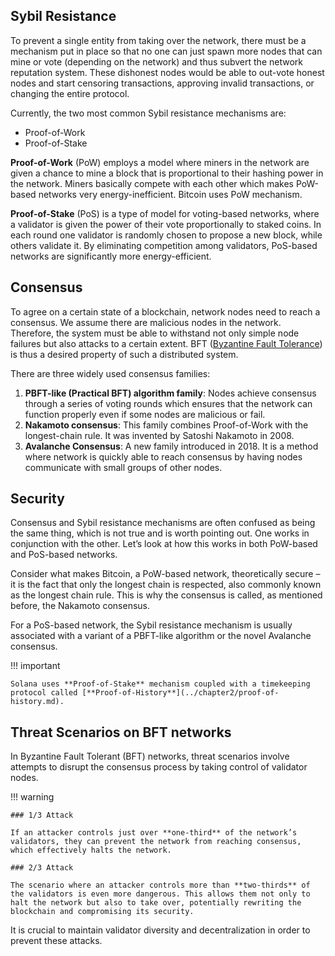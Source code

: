 ## Sybil Resistance

To prevent a single entity from taking over the network, there must be a mechanism put in place so that no one can just spawn more nodes that can mine or vote (depending on the network) and thus subvert the network reputation system. These dishonest nodes would be able to out-vote honest nodes and start censoring transactions, approving invalid transactions, or changing the entire protocol.

Currently, the two most common Sybil resistance mechanisms are:

- Proof-of-Work
- Proof-of-Stake

 **Proof-of-Work** (PoW) employs a model where miners in the network are given a chance to mine a block that is proportional to their hashing power in the network. Miners basically compete with each other which makes PoW-based networks very energy-inefficient. Bitcoin uses PoW mechanism.

 **Proof-of-Stake** (PoS) is a type of model for voting-based networks, where a validator is given the power of their vote proportionally to staked coins. In each round one validator is randomly chosen to propose a new block, while others validate it. By eliminating competition among validators, PoS-based networks are significantly more energy-efficient.

## Consensus

To agree on a certain state of a blockchain, network nodes need to reach a consensus. We assume there are malicious nodes in the network. Therefore, the system must be able to withstand not only simple node failures but also attacks to a certain extent. BFT ([Byzantine Fault Tolerance](https://en.wikipedia.org/wiki/Byzantine_fault)) is thus a desired property of such a distributed system.

There are three widely used consensus families:

1. **PBFT-like (Practical BFT) algorithm family**: Nodes achieve consensus through a series of voting rounds which ensures that the network can function properly even if some nodes are malicious or fail.
2. **Nakamoto consensus**: This family combines Proof-of-Work with the longest-chain rule. It was invented by Satoshi Nakamoto in 2008.
3. **Avalanche Consensus**: A new family introduced in 2018. It is a method where network is quickly able to reach consensus by having nodes communicate with small groups of other nodes.

## Security

Consensus and Sybil resistance mechanisms are often confused as being the same thing, which is not true and is worth pointing out. One works in conjunction with the other. Let’s look at how this works in both PoW-based and PoS-based networks.

Consider what makes Bitcoin, a PoW-based network, theoretically secure – it is the fact that only the longest chain is respected, also commonly known as the longest chain rule. This is why the consensus is called, as mentioned before, the Nakamoto consensus.

For a PoS-based network, the Sybil resistance mechanism is usually associated with a variant of a PBFT-like algorithm or the novel Avalanche consensus.

!!! important

    Solana uses **Proof-of-Stake** mechanism coupled with a timekeeping protocol called [**Proof-of-History**](../chapter2/proof-of-history.md).

## Threat Scenarios on BFT networks

In Byzantine Fault Tolerant (BFT) networks, threat scenarios involve attempts to disrupt the consensus process by taking control of validator nodes.

!!! warning

    ### 1/3 Attack

    If an attacker controls just over **one-third** of the network’s validators, they can prevent the network from reaching consensus, which effectively halts the network.

    ### 2/3 Attack

    The scenario where an attacker controls more than **two-thirds** of the validators is even more dangerous. This allows them not only to halt the network but also to take over, potentially rewriting the blockchain and compromising its security.

It is crucial to maintain validator diversity and decentralization in order to prevent these attacks.
